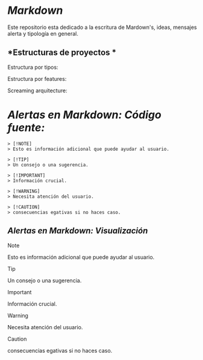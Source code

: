 # *Markdown*
Este repositorio esta dedicado a la escritura de Mardown's, ideas, mensajes alerta y tipología en general.

## *Estructuras de proyectos *
Estructura por tipos:

Estructura por features: 

Screaming arquitecture:




# *Alertas en Markdown: Código fuente:*

    > [!NOTE]
    > Esto es información adicional que puede ayudar al usuario.

    > [!TIP]
    > Un consejo o una sugerencia.

    > [!IMPORTANT]
    > Información crucial.

    > [!WARNING]
    > Necesita atención del usuario.

    > [!CAUTION]
    > consecuencias egativas si no haces caso.


## *Alertas en Markdown: Visualización*

> [!NOTE]
> Esto es información adicional que puede ayudar al usuario.

> [!TIP]
> Un consejo o una sugerencia.

> [!IMPORTANT]
> Información crucial.

> [!WARNING]
> Necesita atención del usuario.

> [!CAUTION]
> consecuencias egativas si no haces caso.
